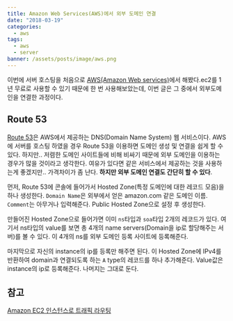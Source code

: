 ```yaml
---
title: Amazon Web Services(AWS)에서 외부 도메인 연결
date: "2018-03-19"
categories:
  - aws
tags:
  - aws
  - server
banner: /assets/posts/image/aws.png
---
```


이번에 서버 호스팅을 처음으로 [AWS(Amazon Web services)](https://aws.amazon.com/ko/)에서 해봤다.ec2를 1년 무료로 사용할 수 있기 때문에 한 번 사용해보았는데, 이번 글은 그 중에서 외부도메인을 연결한 과정이다.

## Route 53

[Route 53](https://console.aws.amazon.com/route53/home?region=ap-northeast-2)은 AWS에서 제공하는 DNS(Domain Name System) 웹 서비스이다. AWS에 서버를 호스팅 하였을 경우 Route 53을 이용하면 도메인 생성 및 연결을 쉽게 할 수 있다. 하지만.. 저렴한 도메인 사이트들에 비해 비싸기 때문에 외부 도메인을 이용하는 경우가 많을 것이라고 생각한다. 여유가 있다면 같은 서비스에서 제공하는 것을 사용하는게 좋겠지만.. 가격차이가 좀 난다. **하지만 외부 도메인 연결도 간단히 할 수 있다**.

먼저, Route 53에 콘솔에 들어가서 Hosted Zone(특정 도메인에 대한 레코드 모음)을 하나 생성한다. `Domain Name`은 외부에서 얻은 amazon.com 같은 도메인 이름. `Comment`는 아무거나 입력해준다. Public Hosted Zone으로 설정 후 생성한다.

만들어진 Hosted Zone으로 들어가면 이미 `ns`타입과 `soa`타입 2개의 레코드가 있다. 여기서 ns타입의 value를 보면 총 4개의 name servers(Domain을 ip로 할당해주는 서버)를 볼 수 있다. 이 4개의 ns를 외부 도메인 등록 사이트에 등록해준다.

마지막으로 자신의 instance의 ip를 등록만 해주면 된다. 이 Hosted Zone에 IPv4를 반환하여 domain과 연결되도록 하는 `A` type의 레코드를 하나 추가해준다. Value값은 instance의 ip로 등록해준다. 나머지는 그대로 둔다.

## 참고

[Amazon EC2 인스턴스로 트래픽 라우팅](https://docs.aws.amazon.com/ko_kr/Route53/latest/DeveloperGuide/routing-to-ec2-instance.html)
